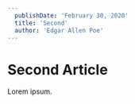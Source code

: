 ```yaml
---
  publishDate: 'February 30, 2020'
  title: 'Second'
  author: 'Edgar Allen Poe'
---
```


# Second Article

Lorem ipsum.
